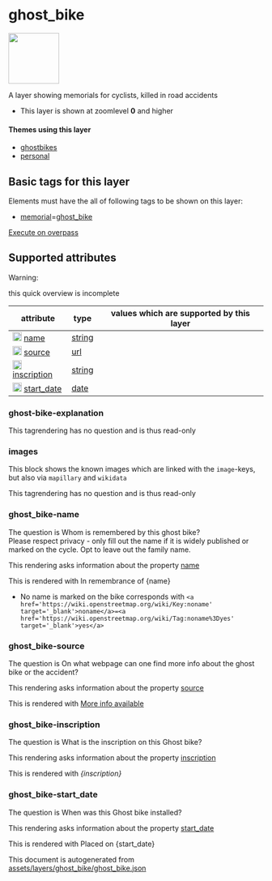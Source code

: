 

 ghost_bike 
============



<img src='https://mapcomplete.osm.be/./assets/layers/ghost_bike/ghost_bike.svg' height="100px"> 

A layer showing memorials for cyclists, killed in road accidents






  - This layer is shown at zoomlevel **0** and higher




#### Themes using this layer 





  - [ghostbikes](https://mapcomplete.osm.be/ghostbikes)
  - [personal](https://mapcomplete.osm.be/personal)




 Basic tags for this layer 
---------------------------



Elements must have the all of following tags to be shown on this layer:



  - <a href='https://wiki.openstreetmap.org/wiki/Key:memorial' target='_blank'>memorial</a>=<a href='https://wiki.openstreetmap.org/wiki/Tag:memorial%3Dghost_bike' target='_blank'>ghost_bike</a>


[Execute on overpass](http://overpass-turbo.eu/?Q=%5Bout%3Ajson%5D%5Btimeout%3A90%5D%3B(%20%20%20%20nwr%5B%22memorial%22%3D%22ghost_bike%22%5D(%7B%7Bbbox%7D%7D)%3B%0A)%3Bout%20body%3B%3E%3Bout%20skel%20qt%3B)



 Supported attributes 
----------------------



Warning: 

this quick overview is incomplete



attribute | type | values which are supported by this layer
----------- | ------ | ------------------------------------------
[<img src='https://mapcomplete.osm.be/assets/svg/statistics.svg' height='18px'>](https://taginfo.openstreetmap.org/keys/name#values) [name](https://wiki.openstreetmap.org/wiki/Key:name) | [string](../SpecialInputElements.md#string) | 
[<img src='https://mapcomplete.osm.be/assets/svg/statistics.svg' height='18px'>](https://taginfo.openstreetmap.org/keys/source#values) [source](https://wiki.openstreetmap.org/wiki/Key:source) | [url](../SpecialInputElements.md#url) | 
[<img src='https://mapcomplete.osm.be/assets/svg/statistics.svg' height='18px'>](https://taginfo.openstreetmap.org/keys/inscription#values) [inscription](https://wiki.openstreetmap.org/wiki/Key:inscription) | [string](../SpecialInputElements.md#string) | 
[<img src='https://mapcomplete.osm.be/assets/svg/statistics.svg' height='18px'>](https://taginfo.openstreetmap.org/keys/start_date#values) [start_date](https://wiki.openstreetmap.org/wiki/Key:start_date) | [date](../SpecialInputElements.md#date) | 




### ghost-bike-explanation 



This tagrendering has no question and is thus read-only





### images 



This block shows the known images which are linked with the `image`-keys, but also via `mapillary` and `wikidata`

This tagrendering has no question and is thus read-only





### ghost_bike-name 



The question is  Whom is remembered by this ghost bike?<span class='question-subtext'><br/>Please respect privacy - only fill out the name if it is widely published or marked on the cycle. Opt to leave out the family name.</span>

This rendering asks information about the property  [name](https://wiki.openstreetmap.org/wiki/Key:name) 

This is rendered with  In remembrance of {name}





  - No name is marked on the bike  corresponds with  `<a href='https://wiki.openstreetmap.org/wiki/Key:noname' target='_blank'>noname</a>=<a href='https://wiki.openstreetmap.org/wiki/Tag:noname%3Dyes' target='_blank'>yes</a>`




### ghost_bike-source 



The question is  On what webpage can one find more info about the ghost bike or the accident?

This rendering asks information about the property  [source](https://wiki.openstreetmap.org/wiki/Key:source) 

This is rendered with  <a href='{source}' target='_blank'>More info available</a>





### ghost_bike-inscription 



The question is  What is the inscription on this Ghost bike?

This rendering asks information about the property  [inscription](https://wiki.openstreetmap.org/wiki/Key:inscription) 

This is rendered with  <i>{inscription}</i>





### ghost_bike-start_date 



The question is  When was this Ghost bike installed?

This rendering asks information about the property  [start_date](https://wiki.openstreetmap.org/wiki/Key:start_date) 

This is rendered with  Placed on {start_date}

 

This document is autogenerated from [assets/layers/ghost_bike/ghost_bike.json](https://github.com/pietervdvn/MapComplete/blob/develop/assets/layers/ghost_bike/ghost_bike.json)